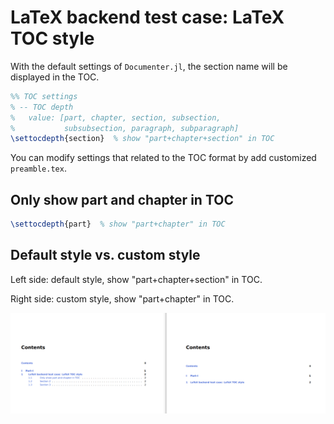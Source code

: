 # LaTeX backend test case: LaTeX TOC style


With the default settings of `Documenter.jl`, the section name will be displayed in the TOC.

```tex
%% TOC settings
% -- TOC depth
%   value: [part, chapter, section, subsection,
%           subsubsection, paragraph, subparagraph]
\settocdepth{section}  % show "part+chapter+section" in TOC
```

You can modify settings that related to the TOC format by add customized `preamble.tex`.

## Only show part and chapter in TOC

```tex
\settocdepth{part}  % show "part+chapter" in TOC
```

## Default style vs. custom style

Left side: default style, show "part+chapter+section" in TOC.

Right side: custom style, show "part+chapter" in TOC.

![default vs. customized](./assets/default-customized.png)
